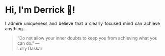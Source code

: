 # Hi, I'm Derrick 👋!
<p align="justify">I admire uniqueness and believe that a clearly focused mind can achieve anything...</p> 
<!-- #quote-start -->
<blockquote>&ldquo;Do not allow your inner doubts to keep you from achieving what you can do.&rdquo; &mdash; <footer>Lolly Daskal</footer></blockquote>
<!-- #quote-end -->
